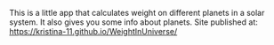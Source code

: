 
This is a little app that calculates weight on different planets in a solar system. It also gives you some info about planets.
Site published at: https://kristina-11.github.io/WeightInUniverse/
